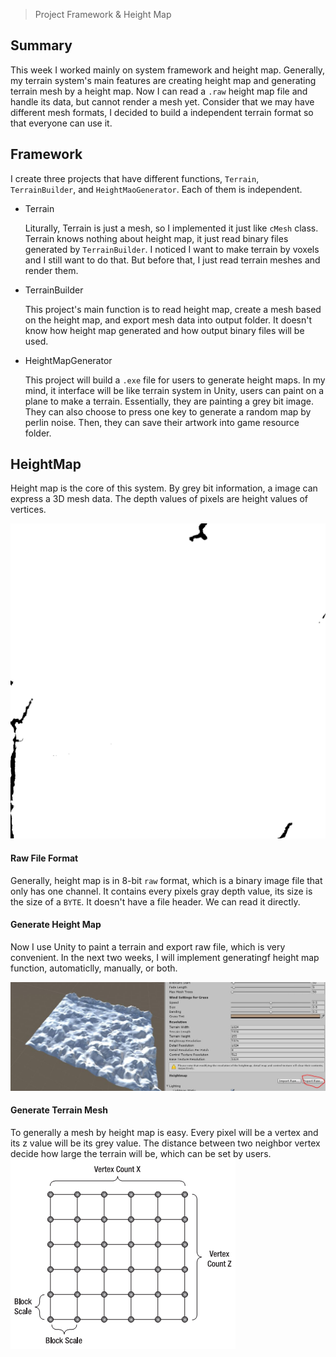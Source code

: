 > Project Framework & Height Map

## Summary
This week I worked mainly on system framework and height map. Generally, my terrain system's main features are creating height map and generating 
terrain mesh by a height map. Now I can read a `.raw` height map file and handle its data, but cannot render a mesh yet. 
Consider that we may have different mesh formats, I decided to build a independent terrain format so that everyone can use it.

## Framework
I create three projects that have different functions, `Terrain`, `TerrainBuilder`, and `HeightMaoGenerator`. Each of them is independent. 

* Terrain

    Liturally, Terrain is just a mesh, so I implemented it just like `cMesh` class. Terrain knows nothing about height map, it just read binary files generated by `TerrainBuilder`. I noticed I want to make terrain by voxels and I still want to do that. But before that, I just read terrain meshes and render them.

* TerrainBuilder

    This project's main function is to read height map, create a mesh based on the height map, and export mesh data into output folder. It doesn't know how height map generated and how output binary files will be used. 

* HeightMapGenerator

    This project will build a `.exe` file for users to generate height maps. In my mind, it interface will be like terrain system in Unity, users can paint on a plane to make a terrain. Essentially, they are painting a grey bit image. They can also choose to press one key to generate a random map by perlin noise. Then, they can save their artwork into game resource folder.


## HeightMap
Height map is the core of this system. By grey bit information, a image can express a 3D mesh data. The depth values of pixels are height values of vertices.

![](/img/in-post/write-up-11/1.png)

#### Raw File Format
Generally, height map is in 8-bit `raw` format, which is a binary image file that only has one channel. It contains every pixels gray depth value, its size is the size of a `BYTE`. It doesn't have a file header. We can read it directly.

#### Generate Height Map
Now I use Unity to paint a terrain and export raw file, which is very convenient. In the next two weeks, I will implement generatingf height map function, automaticlly, manually, or both. 

![](/img/in-post/write-up-11/2.JPG)

#### Generate Terrain Mesh
To generally a mesh by height map is easy. Every pixel will be a vertex and its z value will be its grey value. The distance between two neighbor vertex decide how large the terrain will be, which can be set by users.
![](/img/in-post/write-up-11/3.png)